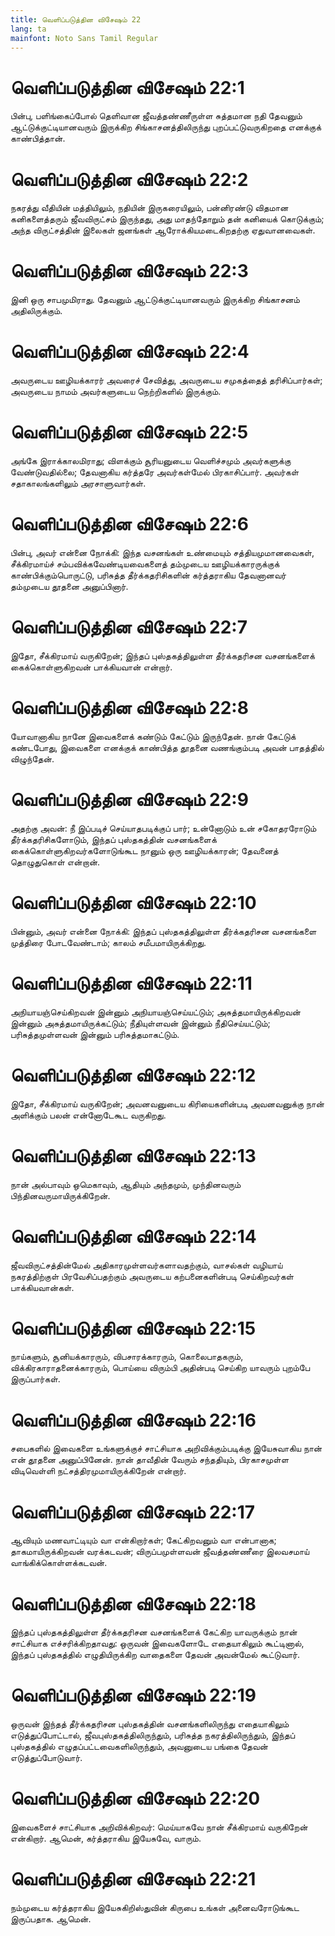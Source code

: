 ```yaml
---
title: வெளிப்படுத்தின விசேஷம் 22
lang: ta
mainfont: Noto Sans Tamil Regular
---
```


# வெளிப்படுத்தின விசேஷம் 22:1

பின்பு, பளிங்கைப்போல் தெளிவான ஜீவத்தண்ணீருள்ள சுத்தமான நதி தேவனும் ஆட்டுக்குட்டியானவரும் இருக்கிற சிங்காசனத்திலிருந்து புறப்பட்டுவருகிறதை எனக்குக் காண்பித்தான்.

# வெளிப்படுத்தின விசேஷம் 22:2

நகரத்து வீதியின் மத்தியிலும், நதியின் இருகரையிலும், பன்னிரண்டு விதமான கனிகளைத்தரும் ஜீவவிருட்சம் இருந்தது, அது மாதந்தோறும் தன் கனியைக் கொடுக்கும்; அந்த விருட்சத்தின் இலைகள் ஜனங்கள் ஆரோக்கியமடைகிறதற்கு ஏதுவானவைகள்.

# வெளிப்படுத்தின விசேஷம் 22:3

இனி ஒரு சாபமுமிராது. தேவனும் ஆட்டுக்குட்டியானவரும் இருக்கிற சிங்காசனம் அதிலிருக்கும்.

# வெளிப்படுத்தின விசேஷம் 22:4

அவருடைய ஊழியக்காரர் அவரைச் சேவித்து, அவருடைய சமுகத்தைத் தரிசிப்பார்கள்; அவருடைய நாமம் அவர்களுடைய நெற்றிகளில் இருக்கும்.

# வெளிப்படுத்தின விசேஷம் 22:5

அங்கே இராக்காலமிராது; விளக்கும் சூரியனுடைய வெளிச்சமும் அவர்களுக்கு வேண்டுவதில்லை; தேவனாகிய கர்த்தரே அவர்கள்மேல் பிரகாசிப்பார். அவர்கள் சதாகாலங்களிலும் அரசாளுவார்கள்.

# வெளிப்படுத்தின விசேஷம் 22:6

பின்பு, அவர் என்னை நோக்கி: இந்த வசனங்கள் உண்மையும் சத்தியமுமானவைகள், சீக்கிரமாய்ச் சம்பவிக்கவேண்டியவைகளைத் தம்முடைய ஊழியக்காரருக்குக் காண்பிக்கும்பொருட்டு, பரிசுத்த தீர்க்கதரிசிகளின் கர்த்தராகிய தேவனானவர் தம்முடைய தூதனை அனுப்பினார்.

# வெளிப்படுத்தின விசேஷம் 22:7

இதோ, சீக்கிரமாய் வருகிறேன்; இந்தப் புஸ்தகத்திலுள்ள தீர்க்கதரிசன வசனங்களைக் கைக்கொள்ளுகிறவன் பாக்கியவான் என்றார்.

# வெளிப்படுத்தின விசேஷம் 22:8

யோவானாகிய நானே இவைகளைக் கண்டும் கேட்டும் இருந்தேன். நான் கேட்டுக் கண்டபோது, இவைகளை எனக்குக் காண்பித்த தூதனை வணங்கும்படி அவன் பாதத்தில் விழுந்தேன்.

# வெளிப்படுத்தின விசேஷம் 22:9

அதற்கு அவன்: நீ இப்படிச் செய்யாதபடிக்குப் பார்; உன்னோடும் உன் சகோதரரோடும் தீர்க்கதரிசிகளோடும், இந்தப் புஸ்தகத்தின் வசனங்களைக் கைக்கொள்ளுகிறவர்களோடுங்கூட நானும் ஒரு ஊழியக்காரன்; தேவனைத் தொழுதுகொள் என்றான்.

# வெளிப்படுத்தின விசேஷம் 22:10

பின்னும், அவர் என்னை நோக்கி: இந்தப் புஸ்தகத்திலுள்ள தீர்க்கதரிசன வசனங்களை முத்திரை போடவேண்டாம்; காலம் சமீபமாயிருக்கிறது.

# வெளிப்படுத்தின விசேஷம் 22:11

அநியாயஞ்செய்கிறவன் இன்னும் அநியாயஞ்செய்யட்டும்; அசுத்தமாயிருக்கிறவன் இன்னும் அசுத்தமாயிருக்கட்டும்; நீதியுள்ளவன் இன்னும் நீதிசெய்யட்டும்; பரிசுத்தமுள்ளவன் இன்னும் பரிசுத்தமாகட்டும்.

# வெளிப்படுத்தின விசேஷம் 22:12

இதோ, சீக்கிரமாய் வருகிறேன்; அவனவனுடைய கிரியைகளின்படி அவனவனுக்கு நான் அளிக்கும் பலன் என்னோடேகூட வருகிறது.

# வெளிப்படுத்தின விசேஷம் 22:13

நான் அல்பாவும் ஒமெகாவும், ஆதியும் அந்தமும், முந்தினவரும் பிந்தினவருமாயிருக்கிறேன்.

# வெளிப்படுத்தின விசேஷம் 22:14

ஜீவவிருட்சத்தின்மேல் அதிகாரமுள்ளவர்களாவதற்கும், வாசல்கள் வழியாய் நகரத்திற்குள் பிரவேசிப்பதற்கும் அவருடைய கற்பனைகளின்படி செய்கிறவர்கள் பாக்கியவான்கள்.

# வெளிப்படுத்தின விசேஷம் 22:15

நாய்களும், சூனியக்காரரும், விபசாரக்காரரும், கொலைபாதகரும், விக்கிரகாராதனைக்காரரும், பொய்யை விரும்பி அதின்படி செய்கிற யாவரும் புறம்பே இருப்பார்கள்.

# வெளிப்படுத்தின விசேஷம் 22:16

சபைகளில் இவைகளை உங்களுக்குச் சாட்சியாக அறிவிக்கும்படிக்கு இயேசுவாகிய நான் என் தூதனை அனுப்பினேன். நான் தாவீதின் வேரும் சந்ததியும், பிரகாசமுள்ள விடிவெள்ளி நட்சத்திரமுமாயிருக்கிறேன் என்றார்.

# வெளிப்படுத்தின விசேஷம் 22:17

ஆவியும் மணவாட்டியும் வா என்கிறார்கள்; கேட்கிறவனும் வா என்பானாக; தாகமாயிருக்கிறவன் வரக்கடவன்; விருப்பமுள்ளவன் ஜீவத்தண்ணீரை இலவசமாய் வாங்கிக்கொள்ளக்கடவன்.

# வெளிப்படுத்தின விசேஷம் 22:18

இந்தப் புஸ்தகத்திலுள்ள தீர்க்கதரிசன வசனங்களைக் கேட்கிற யாவருக்கும் நான் சாட்சியாக எச்சரிக்கிறதாவது: ஒருவன் இவைகளோடே எதையாகிலும் கூட்டினால், இந்தப் புஸ்தகத்தில் எழுதியிருக்கிற வாதைகளை தேவன் அவன்மேல் கூட்டுவார்.

# வெளிப்படுத்தின விசேஷம் 22:19

ஒருவன் இந்தத் தீர்க்கதரிசன புஸ்தகத்தின் வசனங்களிலிருந்து எதையாகிலும் எடுத்துப்போட்டால், ஜீவபுஸ்தகத்திலிருந்தும், பரிசுத்த நகரத்திலிருந்தும், இந்தப் புஸ்தகத்தில் எழுதப்பட்டவைகளிலிருந்தும், அவனுடைய பங்கை தேவன் எடுத்துப்போடுவார்.

# வெளிப்படுத்தின விசேஷம் 22:20

இவைகளைச் சாட்சியாக அறிவிக்கிறவர்: மெய்யாகவே நான் சீக்கிரமாய் வருகிறேன் என்கிறார். ஆமென், கர்த்தராகிய இயேசுவே, வாரும்.

# வெளிப்படுத்தின விசேஷம் 22:21

நம்முடைய கர்த்தராகிய இயேசுகிறிஸ்துவின் கிருபை உங்கள் அனைவரோடுங்கூட இருப்பதாக. ஆமென்.

